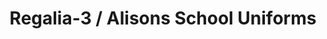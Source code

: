 ---
title: "Regalia-3 / Alisons School Uniforms"
url: /karachi/regalia-3-alisons-school-uniforms/
shop: clothes
---